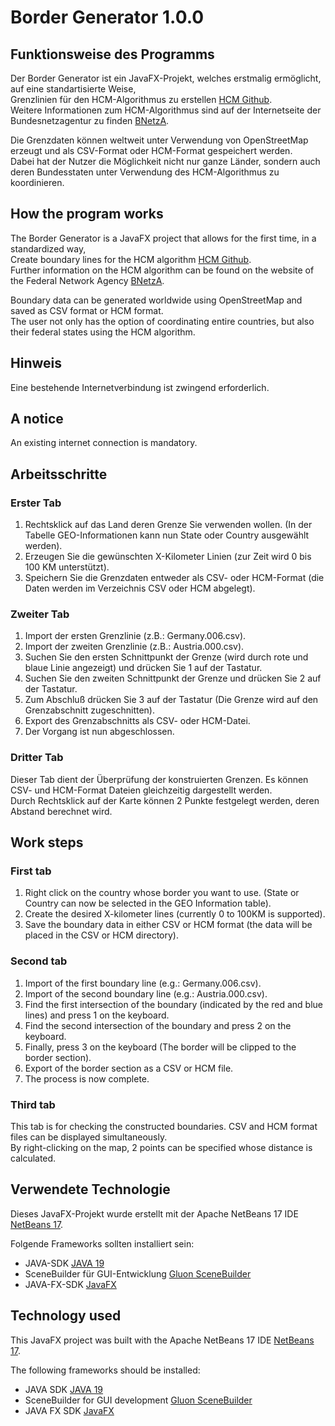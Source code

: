 # Border Generator 1.0.0

## Funktionsweise des Programms

Der Border Generator ist ein JavaFX-Projekt, welches erstmalig ermöglicht, auf eine standartisierte Weise,</br>
Grenzlinien für den HCM-Algorithmus zu erstellen [HCM Github](https://github.com/5chufti/HCM_V7).</br>
Weitere Informationen zum HCM-Algorithmus sind auf der Internetseite der Bundesnetzagentur zu finden [BNetzA](http://hcm.bundesnetzagentur.de/http/englisch/verwaltung/index_europakarte.htm).</br>

Die Grenzdaten können weltweit unter Verwendung von OpenStreetMap erzeugt und als CSV-Format oder HCM-Format gespeichert werden.</br>
Dabei hat der Nutzer die Möglichkeit nicht nur ganze Länder, sondern auch deren Bundesstaten unter Verwendung des HCM-Algorithmus zu koordinieren.</br>

## How the program works

The Border Generator is a JavaFX project that allows for the first time, in a standardized way,</br>
Create boundary lines for the HCM algorithm [HCM Github](https://github.com/5chufti/HCM_V7).</br>
Further information on the HCM algorithm can be found on the website of the Federal Network Agency [BNetzA](http://hcm.bundesnetzagentur.de/http/englisch/verwaltung/index_europakarte.htm).</br>

Boundary data can be generated worldwide using OpenStreetMap and saved as CSV format or HCM format.</br>
The user not only has the option of coordinating entire countries, but also their federal states using the HCM algorithm.</br>

## Hinweis

Eine bestehende Internetverbindung ist zwingend erforderlich.

## A notice

An existing internet connection is mandatory.

## Arbeitsschritte

### Erster Tab

1. Rechtsklick auf das Land deren Grenze Sie verwenden wollen. (In der Tabelle GEO-Informationen kann nun State oder Country ausgewählt werden).
2. Erzeugen Sie die gewünschten X-Kilometer Linien (zur Zeit wird 0 bis 100 KM unterstützt).
3. Speichern Sie die Grenzdaten entweder als CSV- oder HCM-Format (die Daten werden im Verzeichnis CSV oder HCM abgelegt).

### Zweiter Tab

1. Import der ersten Grenzlinie (z.B.: Germany.006.csv).
2. Import der zweiten Grenzlinie (z.B.: Austria.000.csv).
3. Suchen Sie den ersten Schnittpunkt der Grenze (wird durch rote und blaue Linie angezeigt) und drücken Sie 1 auf der Tastatur. 
4. Suchen Sie den zweiten Schnittpunkt der Grenze und drücken Sie 2 auf der Tastatur.
5. Zum Abschluß drücken Sie 3 auf der Tastatur (Die Grenze wird auf den Grenzabschnitt zugeschnitten).
6. Export des Grenzabschnitts als CSV- oder HCM-Datei.
7. Der Vorgang ist nun abgeschlossen.

### Dritter Tab

Dieser Tab dient der Überprüfung der konstruierten Grenzen. Es können CSV- und HCM-Format Dateien gleichzeitig dargestellt werden.</br>
Durch Rechtsklick auf der Karte können 2 Punkte festgelegt werden, deren Abstand berechnet wird.

## Work steps

### First tab

1. Right click on the country whose border you want to use. (State or Country can now be selected in the GEO Information table).
2. Create the desired X-kilometer lines (currently 0 to 100KM is supported).
3. Save the boundary data in either CSV or HCM format (the data will be placed in the CSV or HCM directory).

### Second tab

1. Import of the first boundary line (e.g.: Germany.006.csv).
2. Import of the second boundary line (e.g.: Austria.000.csv).
3. Find the first intersection of the boundary (indicated by the red and blue lines) and press 1 on the keyboard.
4. Find the second intersection of the boundary and press 2 on the keyboard.
5. Finally, press 3 on the keyboard (The border will be clipped to the border section).
6. Export of the border section as a CSV or HCM file.
7. The process is now complete.

### Third tab

This tab is for checking the constructed boundaries. CSV and HCM format files can be displayed simultaneously.</br>
By right-clicking on the map, 2 points can be specified whose distance is calculated.

## Verwendete Technologie

Dieses JavaFX-Projekt wurde erstellt mit der Apache NetBeans 17 IDE [NetBeans 17](https://netbeans.apache.org/).

Folgende Frameworks sollten installiert sein:

- JAVA-SDK [JAVA 19](https://www.oracle.com/java/technologies/javase/jdk19-archive-downloads.html)
- SceneBuilder für GUI-Entwicklung [Gluon SceneBuilder](https://gluonhq.com/products/scene-builder/)
- JAVA-FX-SDK [JavaFX](https://gluonhq.com/products/javafx/)

## Technology used

This JavaFX project was built with the Apache NetBeans 17 IDE [NetBeans 17](https://netbeans.apache.org/).

The following frameworks should be installed:

- JAVA SDK [JAVA 19](https://www.oracle.com/java/technologies/javase/jdk19-archive-downloads.html)
- SceneBuilder for GUI development [Gluon SceneBuilder](https://gluonhq.com/products/scene-builder/)
- JAVA FX SDK [JavaFX](https://gluonhq.com/products/javafx/)
